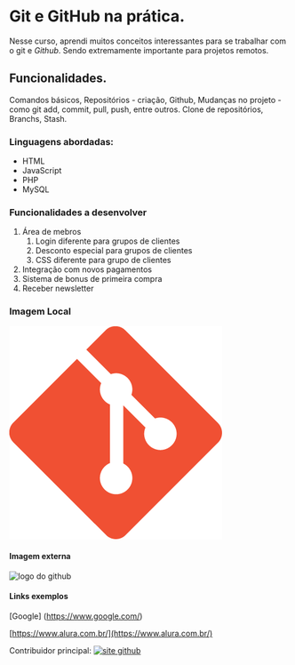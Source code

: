 # **Git e GitHub na prática.**

Nesse curso, aprendi muitos conceitos interessantes para se trabalhar com o git e _Github_. Sendo extremamente importante para projetos remotos.

## **Funcionalidades.**

Comandos básicos,
Repositórios - criação, 
Github,
Mudanças no projeto - como git add, commit, pull, push, entre outros.
Clone de repositórios,
Branchs,
Stash.

### **Linguagens abordadas:**

* HTML
* JavaScript
* PHP
* MySQL

### **Funcionalidades a desenvolver**

1. Área de mebros
    1. Login diferente para grupos de clientes
    2. Desconto especial para grupos de clientes
    3. CSS diferente para grupo de clientes
2. Integração com novos pagamentos
3. Sistema de bonus de primeira compra
4. Receber newsletter 

### **Imagem Local**




![logo do git](projeto/img/Git-Icon-1788C.png)


#### **Imagem externa**


![logo do github](https://seeklogo.com/images/G/github-logo-7880D80B8D-seeklogo.com.png)


#### **Links exemplos**

[Google] (https://www.google.com/)

[https://www.alura.com.br/](https://www.alura.com.br/)

Contribuidor principal:   [![site github](https://seeklogo.com/images/G/github-logo-7880D80B8D-seeklogo.com.png)](https://github.com/GreiceQuele)


